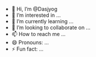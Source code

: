 - 👋 Hi, I’m @Dasjyog
- 👀 I’m interested in ...
- 🌱 I’m currently learning ...
- 💞️ I’m looking to collaborate on ...
- 📫 How to reach me ...
- 😄 Pronouns: ...
- ⚡ Fun fact: ...

<!---
Dasjyog/Dasjyog is a ✨ special ✨ repository because its `README.md` (this file) appears on your GitHub profile.
You can click the Preview link to take a look at your changes.
--->
